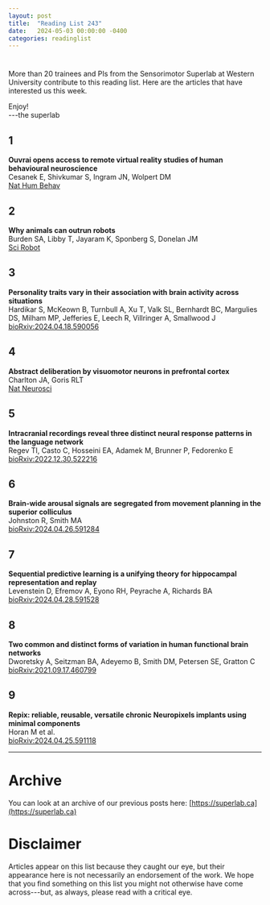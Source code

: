 ```yaml
---
layout: post
title:  "Reading List 243"
date:   2024-05-03 00:00:00 -0400
categories: readinglist
---
```


# 

More than 20 trainees and PIs from the Sensorimotor Superlab at Western University contribute to this reading list. Here are the articles that have interested us this week.  

Enjoy!  
---the superlab 


## 1
**Ouvrai opens access to remote virtual reality studies of human behavioural neuroscience**  
Cesanek E, Shivkumar S, Ingram JN, Wolpert DM  
[Nat Hum Behav](https://www.nature.com/articles/s41562-024-01834-7)

## 2
**Why animals can outrun robots**  
Burden SA, Libby T, Jayaram K, Sponberg S, Donelan JM  
[Sci Robot](https://www.science.org/doi/10.1126/scirobotics.adi9754)

## 3
**Personality traits vary in their association with brain activity across situations**  
Hardikar S, McKeown B, Turnbull A, Xu T, Valk SL, Bernhardt BC, Margulies DS, Milham MP, Jefferies E, Leech R, Villringer A, Smallwood J  
[bioRxiv:2024.04.18.590056](https://www.biorxiv.org/content/10.1101/2024.04.18.590056v1.abstract)

## 4
**Abstract deliberation by visuomotor neurons in prefrontal cortex**  
Charlton JA, Goris RLT  
[Nat Neurosci](https://www.nature.com/articles/s41593-024-01635-1)

## 5
**Intracranial recordings reveal three distinct neural response patterns in the language network**  
Regev TI, Casto C, Hosseini EA, Adamek M, Brunner P, Fedorenko E  
[bioRxiv:2022.12.30.522216](https://www.biorxiv.org/content/10.1101/2022.12.30.522216v4.abstract)

## 6
**Brain-wide arousal signals are segregated from movement planning in the superior colliculus**  
Johnston R, Smith MA  
[bioRxiv:2024.04.26.591284](https://www.biorxiv.org/content/10.1101/2024.04.26.591284v1.abstract)

## 7
**Sequential predictive learning is a unifying theory for hippocampal representation and replay**  
Levenstein D, Efremov A, Eyono RH, Peyrache A, Richards BA  
[bioRxiv:2024.04.28.591528](https://www.biorxiv.org/content/10.1101/2024.04.28.591528v1.abstract)

## 8
**Two common and distinct forms of variation in human functional brain networks**  
Dworetsky A, Seitzman BA, Adeyemo B, Smith DM, Petersen SE, Gratton C  
[bioRxiv:2021.09.17.460799](https://www.biorxiv.org/content/10.1101/2021.09.17.460799v3)

## 9
**Repix: reliable, reusable, versatile chronic Neuropixels implants using minimal components**  
Horan M et al.  
[bioRxiv:2024.04.25.591118](https://www.biorxiv.org/content/10.1101/2024.04.25.591118v2.abstract)

---
# Archive
You can look at an archive of our previous posts here: [https://superlab.ca](https://superlab.ca)


# Disclaimer
Articles appear on this list because they caught our eye, but their appearance here is not necessarily an endorsement of the work. We hope that you find something on this list you might not otherwise have come across---but, as always, please read with a critical eye. 
 
 